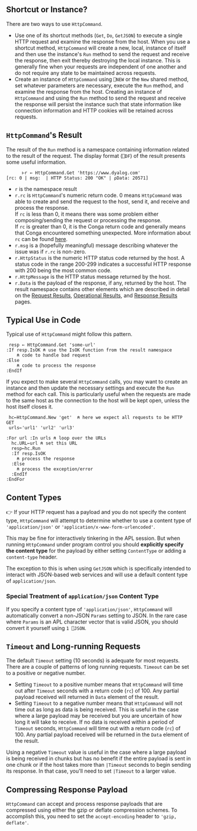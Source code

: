 ## Shortcut or Instance? 
There are two ways to use `HttpCommand`. 

* Use one of its shortcut methods (`Get`, `Do`, `GetJSON`) to execute a single HTTP request and examine the response from the host. When you use a shortcut method, `HttpCommand` will create a new, local, instance of itself and then use the instance's `Run` method to send the request and receive the response, then exit thereby destroying the local instance. This is generally fine when your requests are independent of one another and do not require any state to be maintained across requests.</br>
* Create an instance of `HttpCommand` using `⎕NEW` or the `New` shared method, set whatever parameters are necessary, execute the `Run` method, and examine the response from the host. Creating an instance of `HttpCommand` and using the `Run` method to send the request and receive the response will persist the instance such that state information like connection information and HTTP cookies will be retained across requests.

## `HttpCommand`'s Result
The result of the `Run` method is a namespace containing information related to the result of the request. The display format (`⎕DF`) of the result presents some useful information.

```
      ⊢r ← HttpCommand.Get 'https://www.dyalog.com'
[rc: 0 | msg:  | HTTP Status: 200 "OK" | ⍴Data: 20571]
```
* `r` is the namespace result
* `r.rc` is `HttpCommand`'s numeric return code. 0 means `HttpCommand` was able to create and send the request to the host, send it, and receive and process the response.</br>If `rc` is less than 0, it means there was some problem either composing/sending the request or processing the response.</br>If `rc` is greater than 0, it is the Conga return code and generally means that Conga encountered something unexpected. More information about `rc` can be found [here](msgs.md). 
* `r.msg` is a (hopefully meaningful) message describing whatever the issue was if `r.rc` is non-zero.
* `r.HttpStatus` is the numeric HTTP status code returned by the host. A status code in the range 200-299 indicates a successful HTTP response with 200 being the most common code.
* `r.HttpMessage` is the HTTP status message returned by the host.
* `r.Data` is the payload of the response, if any, returned by the host. 
The result namespace contains other elements which are described in detail on the [Request Results](./result-request.md), [Operational Results](./result-operational.md), and [Response Results](./result-response.md) pages.

## Typical Use in Code
Typical use of `HttpCommand` might follow this pattern.

```
 resp ← HttpCommand.Get 'some-url'
:If resp.IsOK ⍝ use the IsOK function from the result namespace
    ⍝ code to handle bad request
:Else
    ⍝ code to process the response 
:EndIf
```

If you expect to make several `HttpCommand` calls, you may want to create an instance and then update the necessary settings and execute the `Run` method for each call.  This is particularly useful when the requests are made to the same host as the connection to the host will be kept open, unless the host itself closes it.

```
 hc←HttpCommand.New 'get'  ⍝ here we expect all requests to be HTTP GET
 urls←'url1' 'url2' 'url3'

:For url :In urls ⍝ loop over the URLs
  hc.URL←url ⍝ set this URL
  resp←hc.Run
  :If resp.IsOK
    ⍝ process the response
  :Else
    ⍝ process the exception/error
  :EndIf
:EndFor 
```
## Content Types
👉 If your HTTP request has a payload and you do not specify the content type, `HttpCommand` will attempt to determine whether to use a content type of `'application/json'` or `'application/x-www-form-urlencoded'`.

This may be fine for interactively tinkering in the APL session. But when running `HttpCommand` under program control you should **explicitly specify the content type** for the payload by either setting `ContentType` or adding a `content-type` header. 

The exception to this is when using `GetJSON` which is specifically intended to interact with JSON-based web services and will use a default content type of `application/json`. 
### Special Treatment of `application/json` Content Type
If you specify a content type of `'application/json'`, `HttpCommand` will automatically convert a non-JSON `Params` setting to JSON. In the rare case where `Params` is an APL character vector that is valid JSON, you should convert it yourself using `1 ⎕JSON`.
## `Timeout` and Long-running Requests
The default `Timeout` setting (10 seconds) is adequate for most requests. There are a couple of patterns of long running requests.  `Timeout` can be set to a positive or negative number.

- Setting `Timeout` to a positive number means that `HttpCommand` will time out after `Timeout` seconds with a return code (`rc`) of 100.  Any partial payload received will returned in `Data` element of the result. 
- Setting `Timeout` to a negative number means that `HttpCommand` will not time out as long as data is being received.  This is useful in the case where a large payload may be received but you are uncertain of how long it will take to receive. If no data is received within a period of `Timeout` seconds, `HttpCommand` will time out with a return code (`rc`) of 100. Any partial payload received will be returned in the `Data` element of the result. 

Using a negative `Timeout` value is useful in the case where a large payload is being received in chunks but has no benefit if the entire payload is sent in one chunk or if the host takes more than `|Timeout` seconds to begin sending its response. In that case, you'll need to set `|Timeout` to a larger value.

## Compressing Response Payload ##
`HttpCommand` can accept and process response payloads that are compressed using either the gzip or deflate compression schemes. To accomplish this, you need to set the `accept-encoding` header to `'gzip, deflate'`.